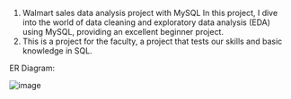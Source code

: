 1. Walmart sales data analysis project with MySQL In this project, I dive into the world of data cleaning and exploratory data analysis (EDA) using MySQL, providing an excellent beginner project.
2. This is a project for the faculty, a project that tests our skills and basic knowledge in SQL.

ER Diagram:

![image](https://github.com/cosmin-panescu/SQL-University-Projects/assets/107345473/86369ae0-0163-4db9-bff6-2bce805b7091)

